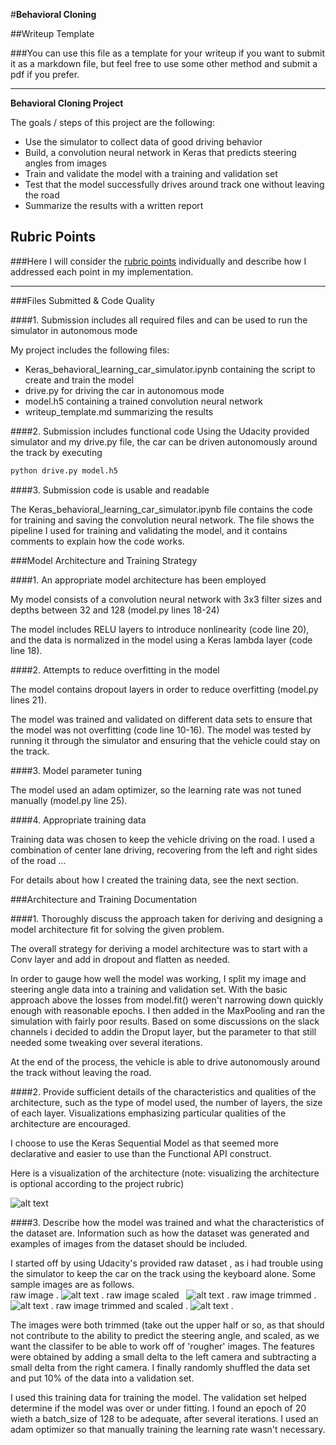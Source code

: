 #**Behavioral Cloning** 

##Writeup Template

###You can use this file as a template for your writeup if you want to submit it as a markdown file, but feel free to use some other method and submit a pdf if you prefer.

---

**Behavioral Cloning Project**

The goals / steps of this project are the following:
* Use the simulator to collect data of good driving behavior
* Build, a convolution neural network in Keras that predicts steering angles from images
* Train and validate the model with a training and validation set
* Test that the model successfully drives around track one without leaving the road
* Summarize the results with a written report


[//]: # (Image References)

[image1]: ./output_for_writeup/model.png "Model Visualization"
[image2]: ./output_for_writeup/raw_image.png "raw image"
[image3]: ./output_for_writeup/raw_image_rescaled.png "raw image rescaled"
[image4]: ./output_for_writeup/raw_image_trimmed.png "raw image trimmed"
[image5]: ./output_for_writeup/raw_image_trimmed_and_rescaled.png "raw image trimmed and rescaled"


## Rubric Points
###Here I will consider the [rubric points](https://review.udacity.com/#!/rubrics/432/view) individually and describe how I addressed each point in my implementation.  

---
###Files Submitted & Code Quality

####1. Submission includes all required files and can be used to run the simulator in autonomous mode

My project includes the following files:
* Keras_behavioral_learning_car_simulator.ipynb containing the script to create and train the model
* drive.py for driving the car in autonomous mode
* model.h5 containing a trained convolution neural network 
* writeup_template.md summarizing the results

####2. Submission includes functional code
Using the Udacity provided simulator and my drive.py file, the car can be driven autonomously around the track by executing 
```sh
python drive.py model.h5
```

####3. Submission code is usable and readable

The Keras_behavioral_learning_car_simulator.ipynb file contains the code for training and saving the convolution neural network. The file shows the pipeline I used for training and validating the model, and it contains comments to explain how the code works.

###Model Architecture and Training Strategy

####1. An appropriate model architecture has been employed

My model consists of a convolution neural network with 3x3 filter sizes and depths between 32 and 128 (model.py lines 18-24) 

The model includes RELU layers to introduce nonlinearity (code line 20), and the data is normalized in the model using a Keras lambda layer (code line 18). 

####2. Attempts to reduce overfitting in the model

The model contains dropout layers in order to reduce overfitting (model.py lines 21). 

The model was trained and validated on different data sets to ensure that the model was not overfitting (code line 10-16). The model was tested by running it through the simulator and ensuring that the vehicle could stay on the track.

####3. Model parameter tuning

The model used an adam optimizer, so the learning rate was not tuned manually (model.py line 25).

####4. Appropriate training data

Training data was chosen to keep the vehicle driving on the road. I used a combination of center lane driving, recovering from the left and right sides of the road ... 

For details about how I created the training data, see the next section. 

###Architecture and Training Documentation

####1. Thoroughly discuss the approach taken for deriving and designing a model architecture fit for solving the given problem.  

The overall strategy for deriving a model architecture was to start with a Conv layer and add in dropout and flatten as needed.

In order to gauge how well the model was working, I split my image and steering angle data into a training and validation set. With the basic approach above the losses from model.fit() weren't narrowing down quickly enough with reasonable epochs. I then added in the MaxPooling and ran the simulation with fairly poor results. Based on some discussions on the slack channels i decided to addin the Droput layer, but the parameter to that still needed some tweaking over several iterations. 

At the end of the process, the vehicle is able to drive autonomously around the track without leaving the road.

####2. Provide sufficient details of the characteristics and qualities of the architecture, such as the type of model used, the number of layers, the size of each layer. Visualizations emphasizing particular qualities of the architecture are encouraged.

I choose to use the Keras Sequential Model as that seemed more declarative and easier to use than the Functional API construct.

Here is a visualization of the architecture (note: visualizing the architecture is optional according to the project rubric)

![alt text][image1]

####3. Describe how the model was trained and what the characteristics of the dataset are. Information such as how the dataset was generated and examples of images from the dataset should be included.

I started off by using Udacity's provided raw dataset , as i had trouble using the simulator to keep the car on the track using the keyboard alone. Some sample images are as follows.  
raw image . 
![alt text][image2] . 
raw image scaled  
![alt text][image3] . 
raw image trimmed . 
![alt text][image4] . 
raw image trimmed and scaled . 
![alt text][image5] . 

The images were both trimmed (take out the upper half or so, as that should not contribute to the ability to predict the steering angle, and scaled, as we want the classifer to be able to work off of 'rougher' images.
The features were obtained by adding a small delta to the left camera and subtracting a small delta from the right camera.
I finally randomly shuffled the data set and put 10% of the data into a validation set. 

I used this training data for training the model. The validation set helped determine if the model was over or under fitting. I found an epoch of 20 wieth a batch_size of 128 to be adequate, after several iterations. I used an adam optimizer so that manually training the learning rate wasn't necessary.
